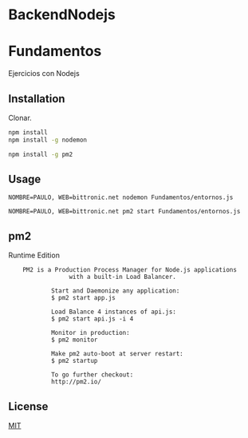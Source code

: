 # BackendNodejs

# Fundamentos

Ejercicios con Nodejs

## Installation

Clonar.

```bash
npm install 
npm install -g nodemon

npm install -g pm2
```

## Usage

```nodejs
NOMBRE=PAULO, WEB=bittronic.net nodemon Fundamentos/entornos.js 

NOMBRE=PAULO, WEB=bittronic.net pm2 start Fundamentos/entornos.js 
```
## pm2
Runtime Edition

        PM2 is a Production Process Manager for Node.js applications
                     with a built-in Load Balancer.

                Start and Daemonize any application:
                $ pm2 start app.js

                Load Balance 4 instances of api.js:
                $ pm2 start api.js -i 4

                Monitor in production:
                $ pm2 monitor

                Make pm2 auto-boot at server restart:
                $ pm2 startup

                To go further checkout:
                http://pm2.io/

## License
[MIT](https://choosealicense.com/licenses/mit/)